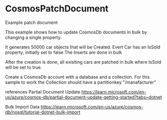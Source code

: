 # CosmosPatchDocument
Example patch document

This example shows how to update CosmosDb documents in bulk by changing a single property.

It generates 50000 car objects that will be Created. Evert Car has an IsSold property, initially set to false
The Inserts are done in bulk

After the creation is done, all exisiting cars are patched in bulk where IsSold will be set to true.

Create a CosmosDb account with a database and a collection.
For this sample to work the Collection should have a partitionkey "/manafacturer"

references
Partial Document Update
https://learn.microsoft.com/en-us/azure/cosmos-db/partial-document-update-getting-started?tabs=dotnet

Bulk Import Data 
https://learn.microsoft.com/en-us/azure/cosmos-db/nosql/tutorial-dotnet-bulk-import
